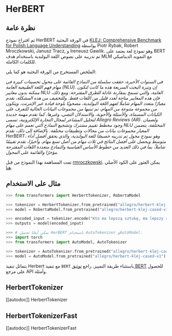 # HerBERT

## نظرة عامة
تم اقتراح نموذج HerBERT في الورقة البحثية [KLEJ: Comprehensive Benchmark for Polish Language Understanding](https://www.aclweb.org/anthology/2020.acl-main.111.pdf) بواسطة Piotr Rybak, Robert Mroczkowski, Janusz Tracz, و Ireneusz Gawlik. وهو نموذج لغة يعتمد على BERT تم تدريبه على نصوص اللغة البولندية باستخدام هدف MLM مع التمويه الديناميكي للكلمات الكاملة.

الملخص المستخرج من الورقة البحثية هو كما يلي:

*في السنوات الأخيرة، حققت سلسلة من النماذج القائمة على محول تحسينات كبيرة في مهام فهم اللغة الطبيعية العامة (NLU). إن وتيرة البحث السريعة هذه ما كانت لتكون ممكنة بدون معايير NLU العامة، والتي تسمح بمقارنة عادلة للطرق المقترحة. ومع ذلك، فإن هذه المعايير متاحة لعدد قليل من اللغات فقط. وللتخفيف من هذه المشكلة، نقدم معيارًا متعدد المهام شاملًا لفهم اللغة البولندية، مصحوبًا بلوحة قيادة عبر الإنترنت. ويتكون من مجموعة متنوعة من المهام، تم تبنيها من مجموعات البيانات الحالية للتعرف على الكيانات المسماة، والأسئلة والأجوبة، والاستدلال النصي، وغيرها. كما نقدم مهمة جديدة لتحليل المشاعر لمجال التجارة الإلكترونية، تسمى Allegro Reviews (AR). ولضمان وجود مخطط تقييم مشترك وتشجيع النماذج التي تعمم على مهام NLU المختلفة، يتضمن المعيار مجموعات بيانات من مجالات وتطبيقات مختلفة. بالإضافة إلى ذلك، نقدم HerBERT، وهو نموذج محول تم تدريبه خصيصًا للغة البولندية، والذي يحقق أفضل أداء متوسط ويحصل على أفضل النتائج في ثلاث مهام من أصل تسع مهام. وأخيرًا، نقدم تقييمًا شاملاً، بما في ذلك العديد من خطوط الأساس القياسية والنماذج متعددة اللغات المقترحة مؤخرًا والقائمة على المحول.*

تمت المساهمة بهذا النموذج من قبل [rmroczkowski](https://huggingface.co/rmroczkowski). يمكن العثور على الكود الأصلي [هنا](https://github.com/allegro/HerBERT).

## مثال على الاستخدام

```python
>>> from transformers import HerbertTokenizer, RobertaModel

>>> tokenizer = HerbertTokenizer.from_pretrained("allegro/herbert-klej-cased-tokenizer-v1")
>>> model = RobertaModel.from_pretrained("allegro/herbert-klej-cased-v1")

>>> encoded_input = tokenizer.encode("Kto ma lepszą sztukę, ma lepszy rząd – to jasne.", return_tensors="pt")
>>> outputs = model(encoded_input)

>>> # يمكن أيضًا تحميل HerBERT باستخدام AutoTokenizer وAutoModel:
>>> import torch
>>> from transformers import AutoModel, AutoTokenizer

>>> tokenizer = AutoTokenizer.from_pretrained("allegro/herbert-klej-cased-tokenizer-v1")
>>> model = AutoModel.from_pretrained("allegro/herbert-klej-cased-v1")
```

<Tip>

يتماثل تنفيذ Herbert مع تنفيذ `BERT` باستثناء طريقة التمييز. راجع [توثيق BERT](bert) للحصول على مرجع API وأمثلة.

</Tip>

## HerbertTokenizer

[[autodoc]] HerbertTokenizer

## HerbertTokenizerFast

[[autodoc]] HerbertTokenizerFast